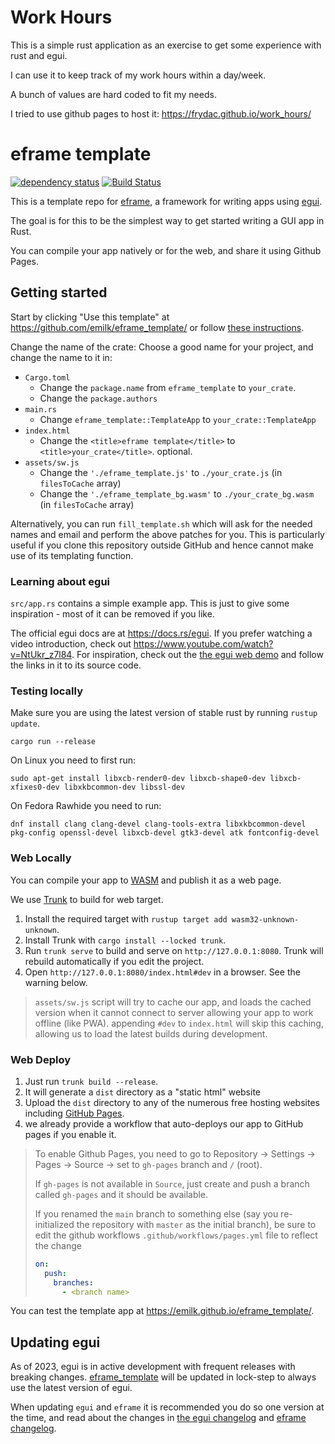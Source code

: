 # Work Hours

This is a simple rust application as an exercise to get some experience with rust and egui.

I can use it to keep track of my work hours within a day/week.

A bunch of values are hard coded to fit my needs.

I tried to use github pages to host it:
https://frydac.github.io/work_hours/

# eframe template

[![dependency status](https://deps.rs/repo/github/emilk/eframe_template/status.svg)](https://deps.rs/repo/github/emilk/eframe_template)
[![Build Status](https://github.com/emilk/eframe_template/workflows/CI/badge.svg)](https://github.com/emilk/eframe_template/actions?workflow=CI)

This is a template repo for [eframe](https://github.com/emilk/egui/tree/master/crates/eframe), a framework for writing apps using [egui](https://github.com/emilk/egui/).

The goal is for this to be the simplest way to get started writing a GUI app in Rust.

You can compile your app natively or for the web, and share it using Github Pages.

## Getting started

Start by clicking "Use this template" at https://github.com/emilk/eframe_template/ or follow [these instructions](https://docs.github.com/en/free-pro-team@latest/github/creating-cloning-and-archiving-repositories/creating-a-repository-from-a-template).

Change the name of the crate: Choose a good name for your project, and change the name to it in:
* `Cargo.toml`
    * Change the `package.name` from `eframe_template` to `your_crate`.
    * Change the `package.authors`
* `main.rs`
    * Change `eframe_template::TemplateApp` to `your_crate::TemplateApp`
* `index.html`
    * Change the `<title>eframe template</title>` to `<title>your_crate</title>`. optional.
* `assets/sw.js`
  * Change the `'./eframe_template.js'` to `./your_crate.js` (in `filesToCache` array)
  * Change the `'./eframe_template_bg.wasm'` to `./your_crate_bg.wasm` (in `filesToCache` array)

Alternatively, you can run `fill_template.sh` which will ask for the needed names and email and perform the above patches for you. This is particularly useful if you clone this repository outside GitHub and hence cannot make use of its
templating function.

### Learning about egui

`src/app.rs` contains a simple example app. This is just to give some inspiration - most of it can be removed if you like.

The official egui docs are at <https://docs.rs/egui>. If you prefer watching a video introduction, check out <https://www.youtube.com/watch?v=NtUkr_z7l84>. For inspiration, check out the [the egui web demo](https://emilk.github.io/egui/index.html) and follow the links in it to its source code.

### Testing locally

Make sure you are using the latest version of stable rust by running `rustup update`.

`cargo run --release`

On Linux you need to first run:

`sudo apt-get install libxcb-render0-dev libxcb-shape0-dev libxcb-xfixes0-dev libxkbcommon-dev libssl-dev`

On Fedora Rawhide you need to run:

`dnf install clang clang-devel clang-tools-extra libxkbcommon-devel pkg-config openssl-devel libxcb-devel gtk3-devel atk fontconfig-devel`

### Web Locally

You can compile your app to [WASM](https://en.wikipedia.org/wiki/WebAssembly) and publish it as a web page.

We use [Trunk](https://trunkrs.dev/) to build for web target.
1. Install the required target with `rustup target add wasm32-unknown-unknown`.
2. Install Trunk with `cargo install --locked trunk`.
3. Run `trunk serve` to build and serve on `http://127.0.0.1:8080`. Trunk will rebuild automatically if you edit the project.
4. Open `http://127.0.0.1:8080/index.html#dev` in a browser. See the warning below.

> `assets/sw.js` script will try to cache our app, and loads the cached version when it cannot connect to server allowing your app to work offline (like PWA).
> appending `#dev` to `index.html` will skip this caching, allowing us to load the latest builds during development.

### Web Deploy
1. Just run `trunk build --release`.
2. It will generate a `dist` directory as a "static html" website
3. Upload the `dist` directory to any of the numerous free hosting websites including [GitHub Pages](https://docs.github.com/en/free-pro-team@latest/github/working-with-github-pages/configuring-a-publishing-source-for-your-github-pages-site).
4. we already provide a workflow that auto-deploys our app to GitHub pages if you enable it.
> To enable Github Pages, you need to go to Repository -> Settings -> Pages -> Source -> set to `gh-pages` branch and `/` (root).
>
> If `gh-pages` is not available in `Source`, just create and push a branch called `gh-pages` and it should be available.
>
> If you renamed the `main` branch to something else (say you re-initialized the repository with `master` as the initial branch), be sure to edit the github workflows `.github/workflows/pages.yml` file to reflect the change
> ```yml
> on:
>   push:
>     branches:
>       - <branch name>
> ```

You can test the template app at <https://emilk.github.io/eframe_template/>.

## Updating egui

As of 2023, egui is in active development with frequent releases with breaking changes. [eframe_template](https://github.com/emilk/eframe_template/) will be updated in lock-step to always use the latest version of egui.

When updating `egui` and `eframe` it is recommended you do so one version at the time, and read about the changes in [the egui changelog](https://github.com/emilk/egui/blob/master/CHANGELOG.md) and [eframe changelog](https://github.com/emilk/egui/blob/master/crates/eframe/CHANGELOG.md).
